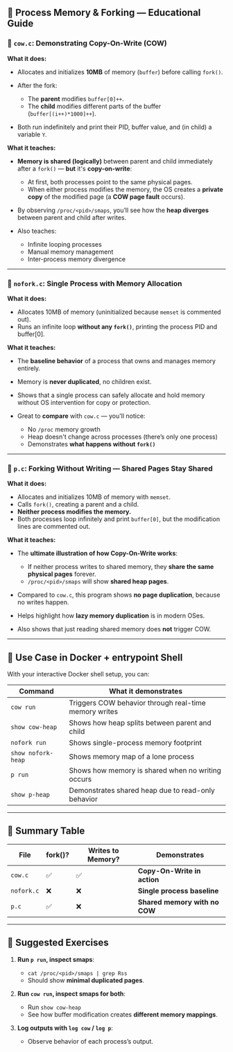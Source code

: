 ## 🧠 Process Memory & Forking — Educational Guide

### 🔹 `cow.c`: **Demonstrating Copy-On-Write (COW)**

**What it does:**

- Allocates and initializes **10MB** of memory (`buffer`) before calling `fork()`.
- After the fork:

    - The **parent** modifies `buffer[0]++`.
    - The **child** modifies different parts of the buffer (`buffer[(i++)*1000]++`).

- Both run indefinitely and print their PID, buffer value, and (in child) a variable `Y`.

**What it teaches:**

- **Memory is shared (logically)** between parent and child immediately after a `fork()` — **but** it's **copy-on-write**:

    - At first, both processes point to the same physical pages.
    - When either process modifies the memory, the OS creates a **private copy** of the modified page (a **COW page fault** occurs).

- By observing `/proc/<pid>/smaps`, you’ll see how the **heap diverges** between parent and child after writes.
- Also teaches:

    - Infinite looping processes
    - Manual memory management
    - Inter-process memory divergence

---

### 🔹 `nofork.c`: **Single Process with Memory Allocation**

**What it does:**

- Allocates 10MB of memory (uninitialized because `memset` is commented out).
- Runs an infinite loop **without any `fork()`**, printing the process PID and buffer\[0].

**What it teaches:**

- The **baseline behavior** of a process that owns and manages memory entirely.
- Memory is **never duplicated**, no children exist.
- Shows that a single process can safely allocate and hold memory without OS intervention for copy or protection.
- Great to **compare** with `cow.c` — you'll notice:

    - No `/proc` memory growth
    - Heap doesn't change across processes (there’s only one process)
    - Demonstrates **what happens without `fork()`**

---

### 🔹 `p.c`: **Forking Without Writing — Shared Pages Stay Shared**

**What it does:**

- Allocates and initializes 10MB of memory with `memset`.
- Calls `fork()`, creating a parent and a child.
- **Neither process modifies the memory.**
- Both processes loop infinitely and print `buffer[0]`, but the modification lines are commented out.

**What it teaches:**

- The **ultimate illustration of how Copy-On-Write works**:

    - If neither process writes to shared memory, they **share the same physical pages** forever.
    - `/proc/<pid>/smaps` will show **shared heap pages**.

- Compared to `cow.c`, this program shows **no page duplication**, because no writes happen.
- Helps highlight how **lazy memory duplication** is in modern OSes.
- Also shows that just reading shared memory does **not** trigger COW.

---

## 🧪 Use Case in Docker + entrypoint Shell

With your interactive Docker shell setup, you can:

| Command            | What it demonstrates                                  |
| ------------------ | ----------------------------------------------------- |
| `cow run`          | Triggers COW behavior through real-time memory writes |
| `show cow-heap`    | Shows how heap splits between parent and child        |
| `nofork run`       | Shows single-process memory footprint                 |
| `show nofork-heap` | Shows memory map of a lone process                    |
| `p run`            | Shows how memory is shared when no writing occurs     |
| `show p-heap`      | Demonstrates shared heap due to read-only behavior    |

---

## 🧠 Summary Table

| File       | fork()? | Writes to Memory? | Demonstrates                  |
| ---------- | ------- | ----------------- | ----------------------------- |
| `cow.c`    | ✅      | ✅                | **Copy-On-Write in action**   |
| `nofork.c` | ❌      | ❌                | **Single process baseline**   |
| `p.c`      | ✅      | ❌                | **Shared memory with no COW** |

---

## 📌 Suggested Exercises

1. **Run `p run`, inspect smaps**:

    - `cat /proc/<pid>/smaps | grep Rss`
    - Should show **minimal duplicated pages**.

2. **Run `cow run`, inspect smaps for both**:

    - Run `show cow-heap`
    - See how buffer modification creates **different memory mappings**.

3. **Log outputs with `log cow` / `log p`**:

    - Observe behavior of each process’s output.

